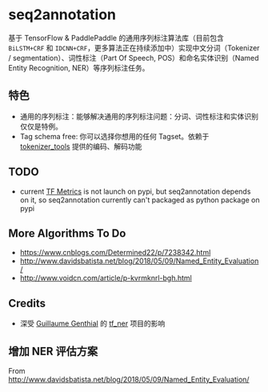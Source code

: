 # seq2annotation

基于 TensorFlow & PaddlePaddle 的通用序列标注算法库（目前包含 `BiLSTM+CRF` 和 `IDCNN+CRF`，更多算法正在持续添加中）实现中文分词（Tokenizer / segmentation）、词性标注（Part Of Speech, POS）和命名实体识别（Named Entity Recognition, NER）等序列标注任务。

## 特色
* 通用的序列标注：能够解决通用的序列标注问题：分词、词性标注和实体识别仅仅是特例。
* Tag schema free: 你可以选择你想用的任何 Tagset。依赖于 [tokenizer_tools](https://github.com/howl-anderson/tokenizer_tools) 提供的编码、解码功能

## TODO
* current [TF Metrics](https://github.com/guillaumegenthial/tf_metrics) is not launch on pypi, but seq2annotation depends on it, so seq2annotation currently can't packaged as python package on pypi

## More Algorithms To Do
* https://www.cnblogs.com/Determined22/p/7238342.html
* http://www.davidsbatista.net/blog/2018/05/09/Named_Entity_Evaluation/
* http://www.voidcn.com/article/p-kvrmknrl-bgh.html

## Credits
- 深受 [Guillaume Genthial](https://github.com/guillaumegenthial) 的 [tf_ner](https://github.com/guillaumegenthial/tf_ner) 项目的影响

## 增加 NER 评估方案
From http://www.davidsbatista.net/blog/2018/05/09/Named_Entity_Evaluation/
